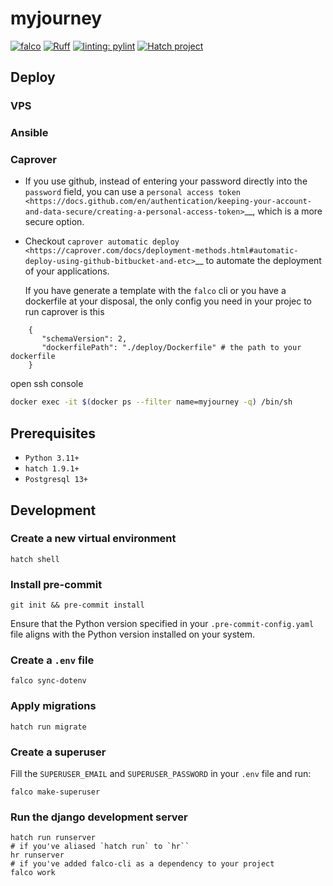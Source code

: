 # myjourney

[![falco](https://img.shields.io/badge/built%20with-falco-success)](https://github.com/Tobi-De/falco)
[![Ruff](https://img.shields.io/endpoint?url=https://raw.githubusercontent.com/astral-sh/ruff/main/assets/badge/v2.json)](https://github.com/astral-sh/ruff)
[![linting: pylint](https://img.shields.io/badge/linting-pylint-yellowgreen)](https://github.com/PyCQA/pylint)
[![Hatch project](https://img.shields.io/badge/%F0%9F%A5%9A-Hatch-4051b5.svg)](https://github.com/pypa/hatch)


## Deploy

### VPS

### Ansible

### Caprover

- If you use github, instead of entering your password directly into the ``password`` field, you can use a `personal access token <https://docs.github.com/en/authentication/keeping-your-account-and-data-secure/creating-a-personal-access-token>`__, which is a more secure option.

- Checkout `caprover automatic deploy <https://caprover.com/docs/deployment-methods.html#automatic-deploy-using-github-bitbucket-and-etc>`__ to automate the deployment of your applications.

   If you have generate a template with the ``falco`` cli or you have a dockerfile at your disposal, the only config you need in your projec to run caprover is this

```text
    {
       "schemaVersion": 2,
       "dockerfilePath": "./deploy/Dockerfile" # the path to your dockerfile
    }
```

open ssh console

```bash
docker exec -it $(docker ps --filter name=myjourney -q) /bin/sh
```

## Prerequisites

- `Python 3.11+`
- `hatch 1.9.1+`
- `Postgresql 13+`

## Development

### Create a new virtual environment

```shell
hatch shell
```

### Install pre-commit

```shell
git init && pre-commit install
```

Ensure that the Python version specified in your `.pre-commit-config.yaml` file aligns with the Python version installed on your system.

### Create a `.env` file

```shell
falco sync-dotenv
```

### Apply migrations

```shell
hatch run migrate
```

### Create a superuser

Fill the `SUPERUSER_EMAIL` and `SUPERUSER_PASSWORD` in your `.env` file and run:

```shell
falco make-superuser
```

### Run the django development server

```shell
hatch run runserver
# if you've aliased `hatch run` to `hr``
hr runserver
# if you've added falco-cli as a dependency to your project
falco work
```

